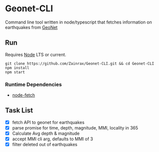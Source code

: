 # Geonet-CLI

Command line tool written in node/typescript that fetches information on earthquakes from [GeoNet](https://api.geonet.org.nz/)

## Run
Requires [Node](https://nodejs.org/en/) LTS or current.
``` 
git clone https://github.com/Zainrax/Geonet-CLI.git && cd Geonet-CLI
npm install
npm start
```
### Runtime Dependencies
- [node-fetch](https://www.npmjs.com/package/node-fetch)

## Task List

- [x] fetch API to geonet for earthquakes
- [x] parse promise for time, depth, magnitude, MMI, locality in 365
- [x] Calculate Avg depth & magnitude
- [x] accept MMI cli arg, defaults to MMI of 3
- [x] filter deleted out of earthquakes
